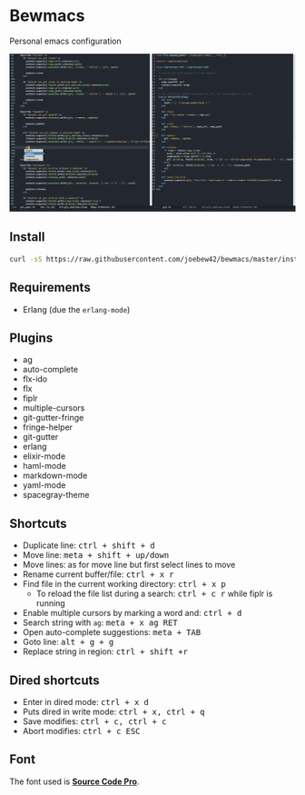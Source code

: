 # Bewmacs

Personal emacs configuration

![bewmacs screenshot](/assets/screen.png?raw=true)

## Install

```sh
curl -sS https://raw.githubusercontent.com/joebew42/bewmacs/master/install.sh | bash
```

## Requirements

 - Erlang (due the `erlang-mode`)

## Plugins

- ag
- auto-complete
- flx-ido
- flx
- fiplr
- multiple-cursors
- git-gutter-fringe
- fringe-helper
- git-gutter
- erlang
- elixir-mode
- haml-mode
- markdown-mode
- yaml-mode
- spacegray-theme

## Shortcuts

- Duplicate line: <kbd>ctrl + shift + d</kbd>
- Move line: <kbd>meta + shift + up/down</kbd>
- Move lines: as for move line but first select lines to move
- Rename current buffer/file: <kbd>ctrl + x r</kbd>
- Find file in the current working directory: <kbd>ctrl + x p</kbd>
  - To reload the file list during a search: <kbd>ctrl + c r</kbd> while fiplr is running
- Enable multiple cursors by marking a word and: <kbd>ctrl + d</kbd>
- Search string with `ag`: <kbd>meta + x ag RET</kbd>
- Open auto-complete suggestions: <kbd>meta + TAB</kbd>
- Goto line: <kbd>alt + g + g</kbd>
- Replace string in region: <kbd>ctrl + shift +r</kbd>

## Dired shortcuts

- Enter in dired mode: <kbd>ctrl + x d</kbd>
- Puts dired in write mode: <kbd>ctrl + x, ctrl + q</kbd>
- Save modifies: <kbd>ctrl + c, ctrl + c</kbd>
- Abort modifies: <kbd>ctrl + c ESC</kbd>

## Font

The font used is [__Source Code Pro__](https://github.com/adobe-fonts/source-code-pro).
